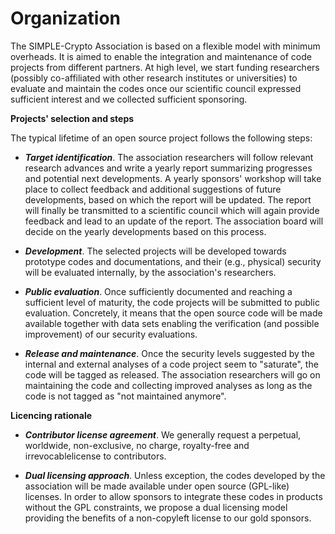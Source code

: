 # Organization 

The SIMPLE-Crypto Association is based on a flexible model with minimum 
overheads. It is aimed to enable the integration and maintenance of code projects from different partners. At high level, we
start funding researchers (possibly co-affiliated with 
other research institutes or universities) to evaluate and maintain the
codes once our scientific council expressed sufficient interest and we
collected sufficient sponsoring.

**Projects' selection and steps**

The typical lifetime of an open source project follows the following steps:

* <strong><em>Target identification</em></strong>. The association researchers 
will follow relevant research advances and write a yearly report summarizing progresses
and potential next developments. A yearly sponsors' workshop will take place
to collect feedback and additional suggestions of future developments, based on which the report will be 
updated. The report will finally be transmitted to a scientific council which
will again provide feedback and lead to an update of the report. 
The association board will decide on the yearly developments based on this process.

* <strong><em>Development</em></strong>. The selected projects will be 
developed towards prototype codes and documentations, and their
(e.g., physical) security will be evaluated internally, by the association's
researchers.

* <strong><em>Public evaluation</em></strong>. Once sufficiently documented
and reaching a sufficient level of maturity, the code projects will be 
submitted to public evaluation. Concretely, it means that the open source 
code will be made available together with data sets enabling the verification
(and possible improvement) of our security evaluations.

* <strong><em>Release and maintenance</em></strong>. Once the security levels suggested
by the internal and external analyses of a code project seem to "saturate", the code will be tagged as released.
The association researchers will go on maintaining the code and collecting
improved analyses as long as the code is not tagged as "not maintained anymore".


**Licencing rationale** 

* <strong><em>Contributor license agreement</em></strong>. We generally request a perpetual, worldwide, 
non-exclusive, no charge, royalty-free and irrevocablelicense to contributors.

* <strong><em>Dual licensing approach</em></strong>. Unless exception, the codes developed by the association
will be made available under open source (GPL-like) licenses. In order to allow sponsors
to integrate these codes in products without the GPL constraints, we propose a dual licensing model
providing the benefits of a non-copyleft license to our gold sponsors.